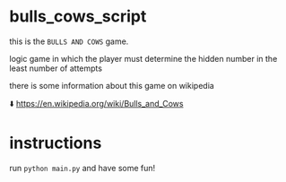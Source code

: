 # bulls_cows_script

this is the `BULLS AND COWS` game.

logic game in which the player must determine the hidden number in the least number of attempts

there is some information about this game on wikipedia 

⬇️
https://en.wikipedia.org/wiki/Bulls_and_Cows

# instructions

run `python main.py` and have some fun!
